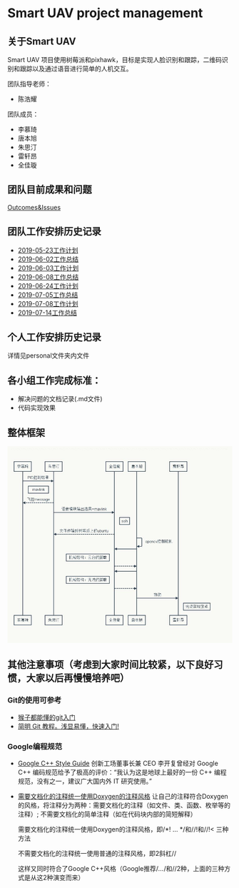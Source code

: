 # Smart UAV project management

## 关于Smart UAV
Smart UAV 项目使用树莓派和pixhawk，目标是实现人脸识别和跟踪，二维码识别和跟踪以及通过语音进行简单的人机交互。

团队指导老师：

- 陈浩耀

团队成员：

- 李慕琦
- 唐本旭
- 朱思汀
- 雷轩昂
- 全佳璇

## 团队目前成果和问题
[Outcomes&Issues](./outcome&issue.md)

## 团队工作安排历史记录
- [2019-05-23工作计划](team/team_0523.md)
- [2019-06-02工作总结](team/team_0602.md)
- [2019-06-03工作计划](team/team_0603.md)
- [2019-06-08工作总结](team/team_0608.md)
- [2019-06-24工作计划](team/team_0624.md)
- [2019-07-05工作总结](team/team_0705.md)
- [2019-07-08工作计划](team/team_0708.md)
- [2019-07-14工作总结](team/team_0714.md)
## 个人工作安排历史记录
详情见personal文件夹内文件

## 各小组工作完成标准：

- 解决问题的文档记录(.md文件)
- 代码实现效果

## 整体框架
![整体框架图](./img/General.JPG)

## 其他注意事项（考虑到大家时间比较紧，以下良好习惯，大家以后再慢慢培养吧）
### Git的使用可参考
- [猴子都能懂的git入门](https://backlog.com/git-tutorial/cn/)
- [简明 Git 教程。浅显易懂，快速入门!](https://github.com/goto456/simple-git)

### Google编程规范
- [Google C++ Style Guide](https://google.github.io/styleguide/cppguide.html) 
  创新工场董事长兼 CEO 李开复曾经对 Google C++ 编码规范给予了极高的评价：“我认为这是地球上最好的一份 C++ 编程规范，没有之一，建议广大国内外 IT 研究使用。”
- [需要文档化的注释统一使用Doxygen的注释风格](http://www.doxygen.nl/)
  让自己的注释符合Doxygen的风格，将注释分为两种：需要文档化的注释（如文件、类、函数、枚举等的注释）; 不需要文档化的简单注释（如在代码块内部的简短解释）
  
  需要文档化的注释统一使用Doxygen的注释风格，即/*! … */和//!和//!< 三种方法
  
  不需要文档化的注释统一使用普通的注释风格，即2斜杠//
  
  这样又同时符合了Google C++风格（Google推荐/*…*/和//2种，上面的三种方式是从这2种演变而来）
